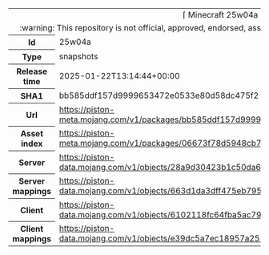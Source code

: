 <html><table>
<tr><td colspan="2" align="center"><img width="0" height="0"><br/>⌈ Minecraft 25w04a ⌋<br/><img width="0" height="0"></td></tr>
<tr><td colspan="2" align="center"><img width="0" height="0"><br/>
:warning: This repository is not official, approved, endorsed, associated or connected with Mojang :warning:
<br/><img width="0" height="0"></td></tr>
<tr><th>Id</th><td>25w04a</td></tr>
<tr><th>Type</th><td>snapshots</td></tr>
<tr><th>Release time</th><td>2025-01-22T13:14:44+00:00</td></tr>
<tr><th>SHA1</th><td>bb585ddf157d9999653472e0533e80d58dc475f2</td></tr>
<tr><th>Url</th><td><a href="https://piston-meta.mojang.com/v1/packages/bb585ddf157d9999653472e0533e80d58dc475f2/25w04a.json">https://piston-meta.mojang.com/v1/packages/bb585ddf157d9999653472e0533e80d58dc475f2/25w04a.json</a></td></tr>
<tr><th>Asset index</th><td><a href="https://piston-meta.mojang.com/v1/packages/06673f78d5948cb77302f6f0b1e6b70b327ee42f/21.json">https://piston-meta.mojang.com/v1/packages/06673f78d5948cb77302f6f0b1e6b70b327ee42f/21.json</a></td></tr>
<tr><th>Server</th><td><a href="https://piston-data.mojang.com/v1/objects/28a9d30423b1c50da661b95e754be9d5f0c871d4/server.jar">https://piston-data.mojang.com/v1/objects/28a9d30423b1c50da661b95e754be9d5f0c871d4/server.jar</a></td></tr>
<tr><th>Server mappings</th><td><a href="https://piston-data.mojang.com/v1/objects/663d1da3dff475eb79543d40ad2f18e4cb2c7708/server.txt">https://piston-data.mojang.com/v1/objects/663d1da3dff475eb79543d40ad2f18e4cb2c7708/server.txt</a></td></tr>
<tr><th>Client</th><td><a href="https://piston-data.mojang.com/v1/objects/6102118fc64fba5ac798225e1c3618c005e01a51/client.jar">https://piston-data.mojang.com/v1/objects/6102118fc64fba5ac798225e1c3618c005e01a51/client.jar</a></td></tr>
<tr><th>Client mappings</th><td><a href="https://piston-data.mojang.com/v1/objects/e39dc5a7ec18957a257fc41a7d49423a1ac7c5c1/client.txt">https://piston-data.mojang.com/v1/objects/e39dc5a7ec18957a257fc41a7d49423a1ac7c5c1/client.txt</a></td></tr>
</table></html>
